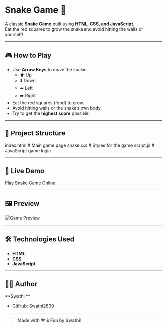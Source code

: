 # Snake Game 🐍

A classic **Snake Game** built using **HTML, CSS, and JavaScript**.  
Eat the red squares to grow the snake and avoid hitting the walls or yourself!

---

## 🎮 How to Play
- Use **Arrow Keys** to move the snake:
  - ⬆️ Up  
  - ⬇️ Down  
  - ⬅️ Left  
  - ➡️ Right  
- Eat the red squares (food) to grow.  
- Avoid hitting walls or the snake’s own body.  
- Try to get the **highest score** possible!  

---

## 📂 Project Structure
index.html # Main game page
snake.css # Styles for the game
script.js # JavaScript game logic

---

## 🚀 **Live Demo**
[Play Snake Game Online](https://Swathi2809.github.io/snake-game/)  

---

## 🖼 **Preview**
![Game Preview](preview.png)  <!-- Add a screenshot of your game here -->

---

## 🛠 **Technologies Used**
- **HTML**  
- **CSS**  
- **JavaScript**  

---

## 👩‍💻 **Author**
**Swathi **  
- GitHub: [Swathi2809](https://github.com/Swathi2809)  

---

> **Made with ❤️ & Fun by Swathi!**

